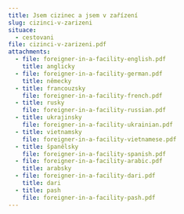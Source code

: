 ```yaml
---
title: Jsem cizinec a jsem v zařízení
slug: cizinci-v-zarizeni
situace:
  - cestovani
file: cizinci-v-zarizeni.pdf
attachments:
  - file: foreigner-in-a-facility-english.pdf
    title: anglicky
  - file: foreigner-in-a-facility-german.pdf
    title: německy
  - title: francouzsky
    file: foreigner-in-a-facility-french.pdf
  - title: rusky
    file: foreigner-in-a-facility-russian.pdf
  - title: ukrajinsky
    file: foreigner-in-a-facility-ukrainian.pdf
  - title: vietnamsky
    file: foreigner-in-a-facility-vietnamese.pdf
  - title: španělsky
    file: foreigner-in-a-facility-spanish.pdf
  - file: foreigner-in-a-facility-arabic.pdf
    title: arabsky
  - file: foreigner-in-a-facility-dari.pdf
    title: dari
  - title: pash
    file: foreigner-in-a-facility-pash.pdf
---
```

